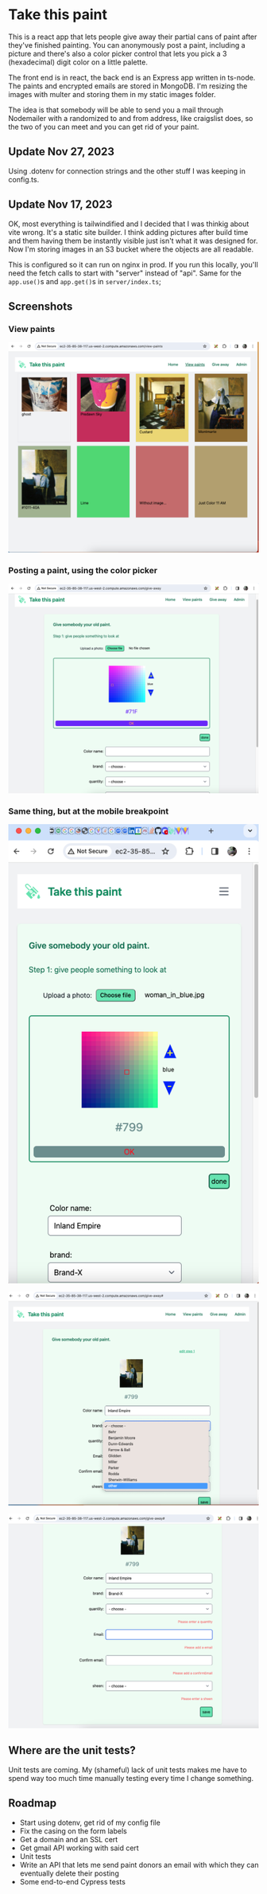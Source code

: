# Take this paint

This is a react app that lets people give away their partial cans of paint after they've finished painting. You can anonymously post a paint, including a picture and there's also a color picker control that lets you pick a 3 (hexadecimal) digit color on a little palette.

The front end is in react, the back end is an Express app written in ts-node. The paints and encrypted emails are stored in MongoDB. I'm resizing the images with multer and storing them in my static images folder.

The idea is that somebody will be able to send you a mail through Nodemailer with a randomized to and from address, like craigslist does, so the two of you can meet and you can get rid of your paint.

## Update Nov 27, 2023

Using .dotenv for connection strings and the other stuff I was keeping in config.ts.

## Update Nov 17, 2023

OK, most everything is tailwindified and I decided that I was thinkig about vite wrong. It's a static site builder. I think adding pictures after build time and them having them be instantly visible just isn't what it was designed for. Now I'm storing images in an S3 bucket where the objects are all readable.

This is configured so it can run on nginx in prod. If you run this locally, you'll need the fetch calls to start with "server" instead of "api". Same for the `app.use()`s and `app.get()`s in `server/index.ts`;

## Screenshots

### View paints

![View paints](https://raw.githubusercontent.com/sofacles/take-this-paint/main/server/md_images/ViewPaints.png)

### Posting a paint, using the color picker

![Using the color picker while POSTing a paint](https://raw.githubusercontent.com/sofacles/take-this-paint/main/server/md_images/ColorPicker.png)

### Same thing, but at the mobile breakpoint

![Using the color picker while POSTing a paint on a mobile device](https://raw.githubusercontent.com/sofacles/take-this-paint/main/server/md_images/ColorPickerMobile.png)

![A custom combobox](https://raw.githubusercontent.com/sofacles/take-this-paint/main/server/md_images/CustomValue.png)

![error handling on the client with react-hook-form](https://raw.githubusercontent.com/sofacles/take-this-paint/main/server/md_images/usingUseForm.png)

## Where are the unit tests?

Unit tests are coming. My (shameful) lack of unit tests makes me have to spend way too much time manually testing every time I change something.

## Roadmap

- Start using dotenv, get rid of my config file
- Fix the casing on the form labels
- Get a domain and an SSL cert
- Get gmail API working with said cert
- Unit tests
- Write an API that lets me send paint donors an email with which they can eventually delete their posting
- Some end-to-end Cypress tests
